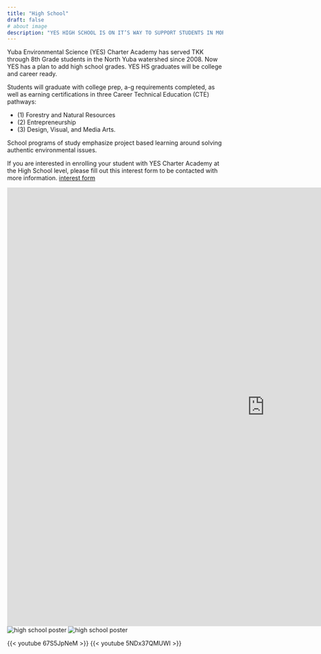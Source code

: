 ```yaml
---
title: "High School"
draft: false
# about image
description: "YES HIGH SCHOOL IS ON IT’S WAY TO SUPPORT STUDENTS IN MORE ACADEMIC WAYS THAN EVER BEFORE"
---
```

Yuba Environmental Science (YES) Charter Academy has served TKK through 8th Grade students in the North Yuba watershed since 2008. Now YES has a plan to add high school grades. YES HS graduates will be college and career ready. 

Students will graduate with college prep, a-g requirements completed, as well as earning certifications in three Career Technical Education (CTE) pathways: 
- (1) Forestry and Natural Resources
- (2) Entrepreneurship
- (3) Design, Visual, and Media Arts. 

School programs of study emphasize project based learning around solving authentic environmental issues.

If you are interested in enrolling your student with YES Charter Academy at the High School level, please fill out this interest form to be contacted with more information. [interest form](#)

<section class="col-12 mx-auto section pt-0">
    <iframe src="https://docs.google.com/forms/d/e/1FAIpQLSfpPML9QpPa3AJWACTHfoLH-Y9uP6LiinJCfKSfT3Es4idqsA/viewform?embedded=true" width="1200" height="1024" frameborder="0" marginheight="0" marginwidth="0">Loading…</iframe>
</section>

<img class="img-fluid" src="/images/parents/APPROVED-YESHS-Postcards-Back-022022-WIDE.png" alt="high school poster" />

<img class="img-fluid" src="/images/parents/APPROVED-YESHS-Postcard-Front-022022-WIDE.png" alt="high school poster" />

{{< youtube 67S5JpNeM >}}
{{< youtube 5NDx37QMUWI >}}

